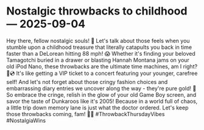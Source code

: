 # Nostalgic throwbacks to childhood — 2025-09-04

Hey there, fellow nostalgic souls! 🌟 Let's talk about those feels when you stumble upon a childhood treasure that literally catapults you back in time faster than a DeLorean hitting 88 mph! 😱 Whether it's finding your beloved Tamagotchi buried in a drawer or blasting Hannah Montana jams on your old iPod Nano, these throwbacks are the ultimate time machines, am I right? 🚀💿 It's like getting a VIP ticket to a concert featuring your younger, carefree self! And let's not forget about those cringy fashion choices and embarrassing diary entries we uncover along the way - they're pure gold! 💫 So embrace the cringe, relish in the glow of your old Game Boy screen, and savor the taste of Dunkaroos like it's 2005! Because in a world full of chaos, a little trip down memory lane is just what the doctor ordered. Let's keep those throwbacks coming, fam! 🌈✨ #ThrowbackThursdayVibes #NostalgiaWins